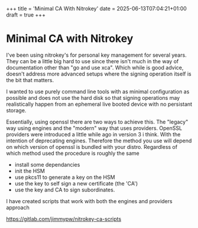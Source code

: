 +++
title = 'Minimal CA With Nitrokey'
date = 2025-06-13T07:04:21+01:00
draft = true
+++

# Minimal CA with Nitrokey

I've been using nitrokey's for personal key management for several years. They can be a little big hard
to use since there isn't much in the way of documentation other than "go and use xca". Which while is 
good advice, doesn't address more advanced setups where the signing operation itself is the bit that
matters.

I wanted to use purely command line tools with as minimal configuration as possible and does not use the hard disk so that signing operations may realistically happen from an ephemeral live booted device with no persistant storage.

Essentially, using openssl there are two ways to achieve this. The "legacy" way using engines and the "modern" way that uses providers. OpenSSL providers were introduced a little while ago in version 3 i think. With the intention of deprecating engines. Therefore the method you use will depend on which version of openssl is bundled with your distro. Regardless of which method used the procedure is roughly the same

- install some dependancies
- init the HSM
- use pkcs11 to generate a key on the HSM
- use the key to self sign a new certificate (the 'CA')
- use the key and CA to sign subordinates.

I have created scripts that work with both the engines and providers approach 

https://gitlab.com/jimmypw/nitrokey-ca-scripts
